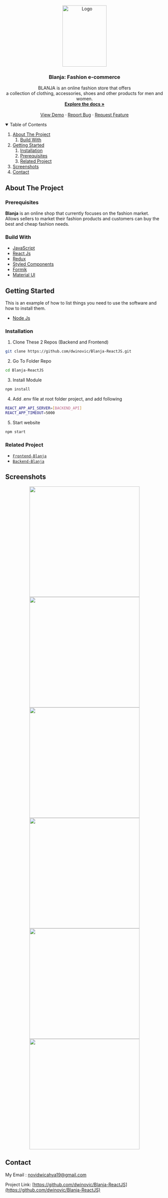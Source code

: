 <!-- PROJECT LOGO -->
<br />
<p align="center">
  <a href="https://github.com/dwinovic/Blanja-ReactJS">
    <img src="https://res.cloudinary.com/dnv-images/image/upload/v1631599120/Blanja%20com/blanja_pdgveq.svg" alt="Logo" width="140" height="194">
  </a>

  <h3 align="center">Blanja: Fashion e-commerce</h3>

  <p align="center">
    BLANJA is an online fashion store that offers <br> a collection of clothing, accessories, shoes and other products for men and women.
    <br />
    <a href="https://github.com/dwinovic/Blanja-ReactJS"><strong>Explore the docs »</strong></a>
    <br />
    <br />
    <a href="https://blanja.vercel.app/">View Demo</a>
    ·
    <a href="https://github.com/dwinovic/Blanja-ReactJS">Report Bug</a>
    ·
    <a href="https://github.com/dwinovic/Blanja-ReactJS">Request Feature</a>
  </p>
</p>

<!-- TABLE OF CONTENTS -->
<details open="open">
  <summary>Table of Contents</summary>
  <ol>
    <li>
      <a href="#about-the-project">About The Project</a>
        <ol>
            <li>
                <a href="#build-with">Build With</a>
            </li>
        </ol>
    </li>
    <li>
      <a href="#getting-started">Getting Started</a>
      <ol>
        <li>
          <a href="#installation">Installation</a>
        </li>
        <li>
          <a href="#prerequisites">Prerequisites</a>
        </li>
        <li>
          <a href="#related-project">Related Project</a>
        </li>
      </ol>
    </li>
    <li><a href="#screenshots">Screenshots</a></li>
    <li><a href="#contact">Contact</a></li>
  </ol>
</details>

<!-- ABOUT THE PROJECT -->

## About The Project

### Prerequisites

<b>Blanja</b> is an online shop that currently focuses on the fashion market. Allows sellers to market their fashion products and customers can buy the best and cheap fashion needs.

### Build With
* [JavaScript](https://www.javascript.com/)
* [React Js](https://reactjs.org/)
* [Redux](https://redux.js.org/)
* [Styled Components](https://styled-components.com/)
* [Formik](https://formik.org/)
* [Material UI](https://material-ui.com/)

## Getting Started

This is an example of how to list things you need to use the software and how to install them.
* [Node Js](https://nodejs.org/en/download/)

### Installation

1. Clone These 2 Repos (Backend and Frontend)
```sh
git clone https://github.com/dwinovic/Blanja-ReactJS.git
```
2. Go To Folder Repo
```sh
cd Blanja-ReactJS
```
3. Install Module
```sh
npm install
```
4. Add .env file at root folder project, and add following
```sh
REACT_APP_API_SERVER=[BACKEND_API]
REACT_APP_TIMEOUT=5000
```
5. Start website
```sh
npm start
```

### Related Project
* [`Frontend-Blanja`](https://github.com/dwinovic/Blanja-ReactJS)
* [`Backend-Blanja`](https://github.com/dwinovic/blanja-backend)

## Screenshots

<div align="center">
    <img width="350" src="https://res.cloudinary.com/dnv-images/image/upload/v1631751966/Blanja%20com/Blanja_01_qtyptw.png">   
    <img width="350" src="https://res.cloudinary.com/dnv-images/image/upload/v1631751966/Blanja%20com/Blanja_02_txalbt.png">
</div>
<div align="center">
    <img width="350" src="https://res.cloudinary.com/dnv-images/image/upload/v1631751969/Blanja%20com/Blanja_03_zlzxus.png">   
    <img width="350" src="https://res.cloudinary.com/dnv-images/image/upload/v1631751968/Blanja%20com/Blanja_04_kkuxbk.png">
</div>
<div align="center">
    <img width="350" src="https://res.cloudinary.com/dnv-images/image/upload/v1631753876/Blanja%20com/Blanja_05_cbwnvu.png">   
    <img width="350" src="https://res.cloudinary.com/dnv-images/image/upload/v1631753879/Blanja%20com/Blanja_06_s0t7dp.png">
</div>

## Contact
My Email : novidwicahya19@gmail.com

Project Link: [https://github.com/dwinovic/Blanja-ReactJS](https://github.com/dwinovic/Blanja-ReactJS)


